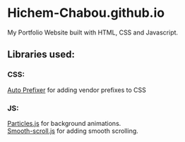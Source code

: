 # Hichem-Chabou.github.io
My Portfolio Website built with HTML, CSS and Javascript.

## Libraries used:
### CSS:
[Auto Prefixer](https://github.com/postcss/autoprefixer) for adding vendor prefixes to CSS

### JS:
[Particles.js](https://github.com/VincentGarreau/particles.js/) for background animations. <br />
[Smooth-scroll.js](https://github.com/GabrielDelepine/smooth-scroll) for adding smooth scrolling.
